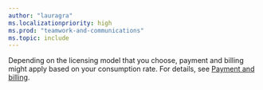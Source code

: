 ```yaml
---
author: "lauragra"
ms.localizationpriority: high
ms.prod: "teamwork-and-communications"
ms.topic: include
---
```


Depending on the licensing model that you choose, payment and billing might apply based on your consumption rate. For details, see [Payment and billing](/graph/teams-licenses#payment-and-billing).